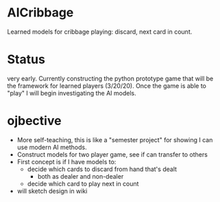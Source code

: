 # AICribbage
Learned models for cribbage playing: discard, next card in count.

# Status

very early. Currently constructing the python prototype game that will be the framework for learned players (3/20/20). Once the game is able to "play" I will begin investigating the AI models.

# ojbective

* More self-teaching, this is like a "semester project" for showing I can use modern AI methods.
* Construct models for two player game, see if can transfer to others
* First concept is if I have models to:
    * decide which cards to discard from hand that's dealt
        * both as dealer and non-dealer
    * decide which card to play next in count
* will sketch design in wiki
